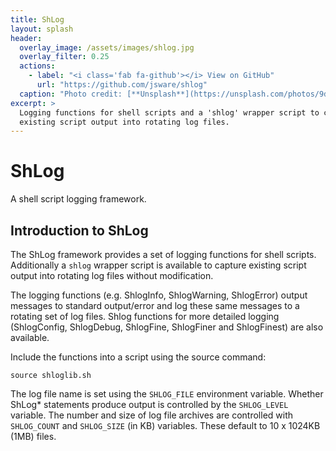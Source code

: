 ```yaml
---
title: ShLog
layout: splash
header:
  overlay_image: /assets/images/shlog.jpg
  overlay_filter: 0.25
  actions:
    - label: "<i class='fab fa-github'></i> View on GitHub"
      url: "https://github.com/jsware/shlog"
  caption: "Photo credit: [**Unsplash**](https://unsplash.com/photos/9djCUr51BmY)"
excerpt: >
  Logging functions for shell scripts and a 'shlog' wrapper script to capture
  existing script output into rotating log files.
---
```

# ShLog

A shell script logging framework.

## Introduction to ShLog

The ShLog framework provides a set of logging functions for shell scripts.  Additionally a `shlog` wrapper script is available to capture existing script output into rotating log files without modification.

The logging functions (e.g. ShlogInfo, ShlogWarning, ShlogError) output messages to standard output/error and log these same messages to a rotating set of log files.  Shlog functions for more detailed logging (ShlogConfig, ShlogDebug, ShlogFine, ShlogFiner and ShlogFinest) are also available.

Include the functions into a script using the source command:

```shell
source shloglib.sh
```

The log file name is set using the `SHLOG_FILE` environment variable.  Whether ShLog* statements produce output is controlled by the `SHLOG_LEVEL` variable.  The number and size of log file archives are controlled with `SHLOG_COUNT` and `SHLOG_SIZE` (in KB) variables.  These default to 10 x 1024KB (1MB) files.
